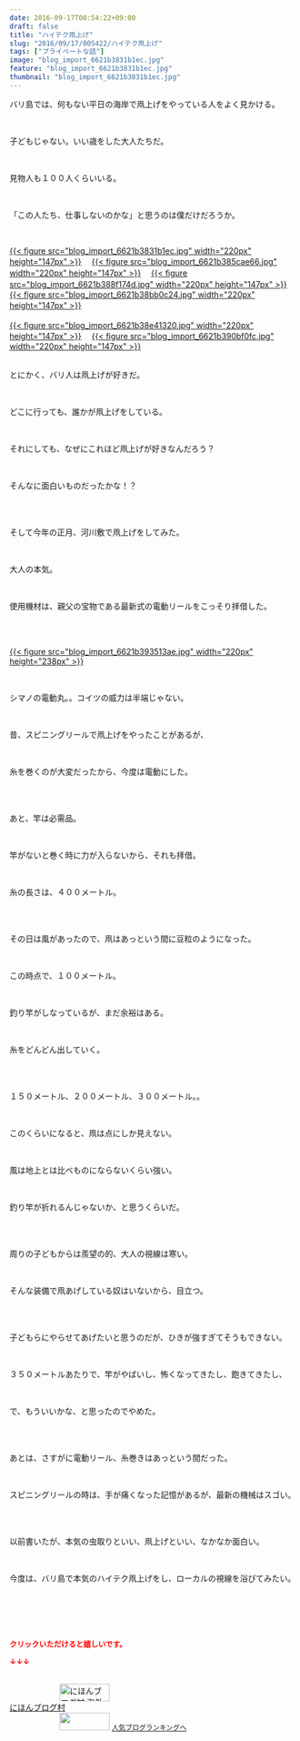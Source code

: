 ```yaml
---
date: 2016-09-17T00:54:22+09:00
draft: false
title: "ハイテク凧上げ"
slug: "2016/09/17/005422/ハイテク凧上げ"
tags: ["プライベートな話"]
image: "blog_import_6621b3831b1ec.jpg"
feature: "blog_import_6621b3831b1ec.jpg"
thumbnail: "blog_import_6621b3831b1ec.jpg"
---
```

<p>バリ島では、何もない平日の海岸で凧上げをやっている人をよく見かける。</p><br/><p>子どもじゃない。いい歳をした大人たちだ。</p><br/><p>見物人も１００人くらいいる。</p><br/><p>「この人たち、仕事しないのかな」と思うのは僕だけだろうか。</p><br/><p><a href="blog_import_6621b3847a40f.jpg">{{< figure src="blog_import_6621b3831b1ec.jpg" width="220px" height="147px" >}}</a> 　<a href="blog_import_6621b3876c85b.jpg">{{< figure src="blog_import_6621b385cae66.jpg" width="220px" height="147px" >}}</a> 　<a href="blog_import_6621b38a39992.jpg">{{< figure src="blog_import_6621b388f174d.jpg" width="220px" height="147px" >}}</a> 　<a href="blog_import_6621b38ce6dee.jpg">{{< figure src="blog_import_6621b38bb0c24.jpg" width="220px" height="147px" >}}</a> 　<br/><br/><a href="blog_import_6621b38f763b6.jpg">{{< figure src="blog_import_6621b38e41320.jpg" width="220px" height="147px" >}}</a> 　<a href="blog_import_6621b3920141b.jpg">{{< figure src="blog_import_6621b390bf0fc.jpg" width="220px" height="147px" >}}</a> <br/></p><p><br/>とにかく、バリ人は凧上げが好きだ。</p><br/><p>どこに行っても、誰かが凧上げをしている。</p><br/><p>それにしても、なぜにこれほど凧上げが好きなんだろう？</p><br/><p>そんなに面白いものだったかな！？</p><br/><p><br/>そして今年の正月、河川敷で凧上げをしてみた。</p><br/><p>大人の本気。</p><br/><p>使用機材は、親父の宝物である最新式の電動リールをこっそり拝借した。</p><br/><p><br/><a href="blog_import_6621b3948ec3b.jpg">{{< figure src="blog_import_6621b393513ae.jpg" width="220px" height="238px" >}}</a> </p><br/><p>シマノの電動丸。。コイツの威力は半端じゃない。</p><p><br/></p><p>昔、スピニングリールで凧上げをやったことがあるが、</p><br/><p>糸を巻くのが大変だったから、今度は電動にした。</p><br/><br/><p>あと、竿は必需品。</p><br/><p>竿がないと巻く時に力が入らないから、それも拝借。</p><br/><p>糸の長さは、４００メートル。</p><br/><p><br/>その日は風があったので、凧はあっという間に豆粒のようになった。</p><br/><p>この時点で、１００メートル。</p><br/><p>釣り竿がしなっているが、まだ余裕はある。</p><br/><p>糸をどんどん出していく。</p><br/><p><br/>１５０メートル、２００メートル、３００メートル。。</p><br/><p>このくらいになると、凧は点にしか見えない。</p><br/><p>風は地上とは比べものにならないくらい強い。</p><br/><p>釣り竿が折れるんじゃないか、と思うくらいだ。</p><br/><p><br/>周りの子どもからは羨望の的、大人の視線は寒い。</p><br/><p>そんな装備で凧あげしている奴はいないから、目立つ。</p><br/><br/><p>子どもらにやらせてあげたいと思うのだが、ひきが強すぎてそうもできない。</p><br/><p>３５０メートルあたりで、竿がやばいし、怖くなってきたし、飽きてきたし、</p><br/><p>で、もういいかな、と思ったのでやめた。</p><br/><p><br/>あとは、さすがに電動リール、糸巻きはあっという間だった。</p><br/><p>スピニングリールの時は、手が痛くなった記憶があるが、最新の機械はスゴい。</p><br/><p><br/>以前書いたが、本気の虫取りといい、凧上げといい、なかなか面白い。</p><br/><p>今度は、バリ島で本気のハイテク凧上げをし、ローカルの視線を浴びてみたい。</p><br/><br/><br/><br/><p><font color="#ff0000" size="2"><strong>クリックいただけると嬉しいです。<br/></strong></font></p><p><font color="#ff0000" size="2"><strong>↓↓↓</strong></font></p><p><br/><a href="ranking.html?p_cid=01260127" target="_blank"><img border="0" alt="にほんブログ村 海外生活ブログ バリ島情報へ" src="data:image/svg+xml;charset=utf-8,%3Csvg%20xmlns%3D%22http%3A%2F%2Fwww.w3.org%2F2000%2Fsvg%22%20title%3D%22Placeholder%20for%20Images%22%20role%3D%22presentation%22%20viewBox%3D%220%200%2088%2031%22%20%2F%3E" width="88" height="31" data-src="https://img-proxy.blog-video.jp/images?url=http%3A%2F%2Foverseas.blogmura.com%2Fbali%2Fimg%2Fbali88_31.gif" style="aspect-ratio: auto 88 / 31;"/><noscript><img border="0" alt="にほんブログ村 海外生活ブログ バリ島情報へ" src="https://img-proxy.blog-video.jp/images?url=http%3A%2F%2Foverseas.blogmura.com%2Fbali%2Fimg%2Fbali88_31.gif" width="88" height="31"></noscript></a> <br/><a href="ranking.html?p_cid=01260127" target="_blank">にほんブログ村</a> <br/><a title="人気ブログランキングへ" href="link.php?1804582"><img border="0" src="data:image/svg+xml;charset=utf-8,%3Csvg%20xmlns%3D%22http%3A%2F%2Fwww.w3.org%2F2000%2Fsvg%22%20title%3D%22Placeholder%20for%20Images%22%20role%3D%22presentation%22%20viewBox%3D%220%200%2088%2031%22%20%2F%3E" width="88" height="31" data-src="https://blog.with2.net/img/banner/banner_22.gif" style="aspect-ratio: auto 88 / 31;"/><noscript><img border="0" src="https://blog.with2.net/img/banner/banner_22.gif" width="88" height="31"></noscript></a> <a style="FONT-SIZE: 12px" href="link.php?1804582">人気ブログランキングへ</a> </p>

